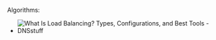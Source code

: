 Algorithms:
- ![What Is Load Balancing? Types, Configurations, and Best Tools - DNSstuff](https://www.dnsstuff.com/wp-content/uploads/2020/01/the-five-most-common-balancing-methods-1024x536.jpg)